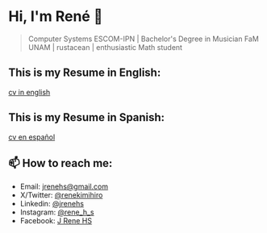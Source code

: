 # Hi, I'm René 👋

> Computer Systems ESCOM-IPN | Bachelor's Degree in Musician FaM UNAM | rustacean | enthusiastic Math student 

## This is my Resume in English:

[cv in english](files/cv_eng.pdf)

## This is my Resume in Spanish:

[cv en español](files/cv_esp.pdf)

## 📫 How to reach me:

- Email: <jrenehs@gmail.com>
- X/Twitter: [@renekimihiro](https://twitter.com/renekimihiro)
- Linkedin: [@jrenehs](https://www.linkedin.com/in/jrenehs/)
- Instagram: [@rene_h_s](https://www.instagram.com/rene_h_s)
- Facebook: [J Rene HS](https://www.facebook.com/j.reneHS)


<!--
**JReneHS/JReneHS** is a ✨ _special_ ✨ repository because its `README.md` (this file) appears on your GitHub profile.

Here are some ideas to get you started:

- 🔭 I’m currently working on ...
- 🌱 I’m currently learning ...
- 👯 I’m looking to collaborate on ...
- 🤔 I’m looking for help with ...
- 💬 Ask me about ...
- 📫 How to reach me: ...
- 😄 Pronouns: ...
- ⚡ Fun fact: ...
-->
